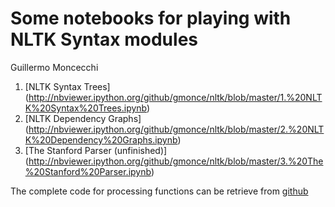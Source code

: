 Some notebooks for playing with NLTK Syntax modules
===================================================

Guillermo Moncecchi

1. [NLTK Syntax Trees] (http://nbviewer.ipython.org/github/gmonce/nltk/blob/master/1.%20NLTK%20Syntax%20Trees.ipynb)
2. [NLTK Dependency Graphs] (http://nbviewer.ipython.org/github/gmonce/nltk/blob/master/2.%20NLTK%20Dependency%20Graphs.ipynb)
3. [The Stanford Parser (unfinished)] (http://nbviewer.ipython.org/github/gmonce/nltk/blob/master/3.%20The%20Stanford%20Parser.ipynb)


The complete code for processing functions can be retrieve from [github](https://github.com/gmonce/pln_inco)

